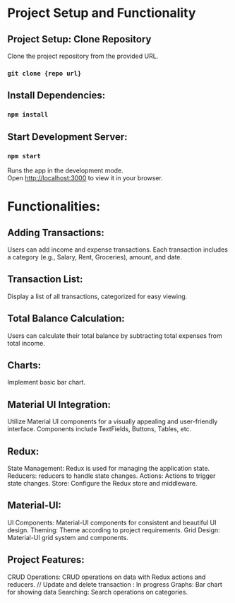 # Project Setup and Functionality

## Project Setup: Clone Repository

Clone the project repository from the provided URL.

### `git clone {repo url}`

## Install Dependencies:

### `npm install`

## Start Development Server:

### `npm start`
Runs the app in the development mode.\
Open [http://localhost:3000](http://localhost:3000) to view it in your browser.

# Functionalities:

## Adding Transactions:

Users can add income and expense transactions.
Each transaction includes a category (e.g., Salary, Rent, Groceries), amount, and date.

## Transaction List:

Display a list of all transactions, categorized for easy viewing.

## Total Balance Calculation:

Users can calculate their total balance by subtracting total expenses from total income.

## Charts:

Implement basic bar chart.

## Material UI Integration:

Utilize Material UI components for a visually appealing and user-friendly interface.
Components include TextFields, Buttons, Tables, etc.

## Redux:

State Management: Redux is used for managing the application state.
Reducers: reducers to handle state changes.
Actions: Actions to trigger state changes.
Store: Configure the Redux store and middleware.

## Material-UI:

UI Components: Material-UI components for consistent and beautiful UI design.
Theming: Theme according to project requirements.
Grid Design: Material-UI grid system and components.

## Project Features:

CRUD Operations: CRUD operations on data with Redux actions and reducers. // Update and delete transaction : In progress
Graphs: Bar chart for showing data
Searching: Search operations on categories.

